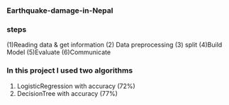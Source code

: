 ### Earthquake-damage-in-Nepal



### steps
(1)Reading data & get information
(2) Data preprocessing
(3) split
(4)Build Model
(5)Evaluate
(6)Communicate

### In this project I used two algorithms
1) LogisticRegression with accuracy (72%)
3) DecisionTree   with accuracy (77%)
